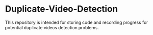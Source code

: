 # Duplicate-Video-Detection
This repository is intended for storing code and recording progress for potential duplicate videos detection problems. 
